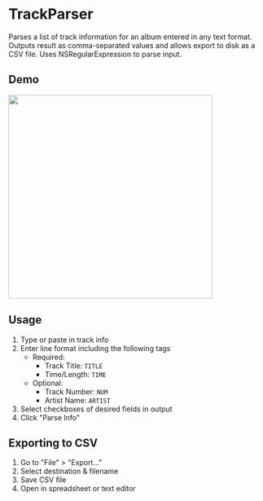 # TrackParser
Parses a list of track information for an album entered in any text format. Outputs result as comma-separated values and allows export to disk as a CSV file. Uses NSRegularExpression to parse input.

## Demo
<img src="https://github.com/ritamsarmah/track-parser/raw/master/demo.gif" height="400">

## Usage
1. Type or paste in track info
2. Enter line format including the following tags
    - Required:
        - Track Title: `TITLE`
        - Time/Length: `TIME`
    - Optional:
        - Track Number: `NUM`
        - Artist Name: `ARTIST`
3. Select checkboxes of desired fields in output
4. Click "Parse Info"

## Exporting to CSV
1. Go to "File" > "Export..."
2. Select destination & filename
3. Save CSV file
4. Open in spreadsheet or text editor
